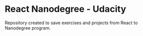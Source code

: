 # React Nanodegree - Udacity
Repository created to save exercises and projects from React to Nanodegree program.

